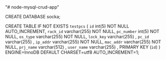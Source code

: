 "# node-mysql-crud-app" 


 CREATE DATABASE socka;
 
 CREATE TABLE IF NOT EXISTS `testpcs` (
        `id` int(5) NOT NULL AUTO_INCREMENT,
        `rack_id` varchar(255) NOT NULL,
        `pc_number` int(5) NOT NULL,
        `os_type` varchar(255) NOT NULL,
        `lock_key` varchar(255) ,
        `pc_id` varchar(255) ,
        `ip_addr` varchar(255) NOT NULL,
        `mac_addr` varchar(255) NOT NULL,
        `prj_name` varchar(512) ,
        `user_name` varchar(255) ,
        PRIMARY KEY (`id`)
       ) ENGINE=InnoDB  DEFAULT CHARSET=utf8 AUTO_INCREMENT=1;